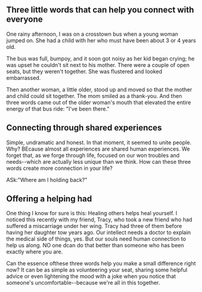 ## Three little words that can help you connect with everyone ##

One rainy afternoon, I was on a crosstown bus when a young woman jumped on. She had a child with her who must have been about 3 or 4 years old.

The bus was full, bumpoy, and it soon got noisy as her kid began crying; he was upset he couldn't sit next to his mother. There were a couple of open seats, but they weren't together. She was flustered and looked embarrassed.

Then another woman, a little older, stood up and moved so that the mother and child could sit together. The mom smiled as a thank-you. And then three words came out of the older woman's mouth that elevated the entire energy of that bus ride: "I've been there."


## Connecting through shared experiences ##

Simple, undramatic and honest. In that moment, it seemed to unite people. Why? BEcause almost all experiences are shared human experiences. We forget that, as we forge through life, focused on our won troubles and needs--which are actually less unique than we think. How can these three words create more connection in your life?

ASk:"Where am I holding back?"

## Offering a helping had ##

One thing I know for sure is this: Healing others helps heal yourself. I noticed this recently with my friend, Tracy, who took a new friend who had suffered a miscarriage under her wing. Tracy had three of them before having her daughter tow years ago. Our intellect needs a doctor to explain the medical side of things, yes. But our souls need human connection to help us along. NO one dcan do that better than someone who has been exactly where you are.

Can the essence ofthese three words help you make a small difference right now? It can be as simple as volunteering your seat, sharing some helpful advice or even lightening the mood with a joke when you notice that someone's uncomfortable--because we're all in this together.